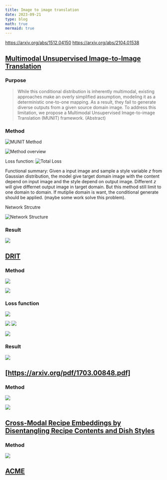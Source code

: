 ```yaml
---
title: Image to image translation
date: 2023-09-21
type: blog
math: true
mermaid: true
---
```


https://arxiv.org/abs/1512.04150
https://arxiv.org/abs/2104.01538



## [Multimodal Unsupervised Image-to-Image Translation](https://arxiv.org/abs/1804.04732)

### Purpose 

> While this conditional distribution is inherently multimodal, existing approaches make an overly simplified assumption, modeling it as a deterministic one-to-one mapping. As a result, they fail to generate diverse outputs from a given source domain image. To address this limitation, we propose a Multimodal Unsupervised Image-to-image Translation (MUNIT) framework. (Abstract)


### Method

![MUNIT Method](https://minio.ggeta.com/blog-public-data/Screenshot%20from%202024-02-22%2013-58-18.png)


![Method overview](https://minio.ggeta.com/blog-public-data/Screenshot%20from%202024-02-22%2014-20-13.png)


Loss function: 
![Total Loss](https://minio.ggeta.com/blog-public-data/Screenshot%20from%202024-02-22%2014-22-35.png)



Functional summary: Given a input image and sample a style variable $z$ from Gaussian distribution, the model give target domain image with the content depend on input image and the style depend on output image. Different $z$ will give differnet output image in target domain. But this method still limit to one domain to domain. If mutiplie domain is want, the conditional generate should be applied. (maybe some work solve this problem).

Network Strcutre

![Network Structure](https://minio.ggeta.com/blog-public-data/Screenshot%20from%202024-02-22%2014-24-35.png)


### Result

![](https://minio.ggeta.com/blog-public-data/Screenshot%20from%202024-02-22%2014-26-09.png)



## [DRIT](https://arxiv.org/abs/1808.00948)

### Method
![](https://minio.ggeta.com/blog-public-data/Screenshot%20from%202024-02-22%2015-07-48.png)



![](https://minio.ggeta.com/blog-public-data/Screenshot%20from%202024-02-22%2015-10-38.png)

### Loss function
![](https://minio.ggeta.com/blog-public-data/Screenshot%20from%202024-02-22%2015-29-33.png)

![](https://minio.ggeta.com/blog-public-data/Screenshot%20from%202024-02-22%2015-31-21.png)
![](https://minio.ggeta.com/blog-public-data/Screenshot%20from%202024-02-22%2015-32-24.png)

![](https://minio.ggeta.com/blog-public-data/Screenshot%20from%202024-02-22%2015-37-05.png)

### Result 
![](https://minio.ggeta.com/blog-public-data/Screenshot%20from%202024-02-22%2015-39-40.png)

## [https://arxiv.org/pdf/1703.00848.pdf]



### Method 

![](https://minio.ggeta.com/blog-public-data/Screenshot%20from%202024-02-22%2015-58-14.png)

![](https://minio.ggeta.com/blog-public-data/Screenshot%20from%202024-02-22%2016-00-47.png)



## [Cross-Modal Recipe Embeddings by Disentangling Recipe Contents and Dish Styles](https://mm.cs.uec.ac.jp/pub/conf21/211021sugiyama_0.pdf)


### Method

![](https://minio.ggeta.com/blog-public-data/Screenshot%20from%202024-02-22%2016-05-53.png)




## [ACME](https://arxiv.org/abs/1905.01273)